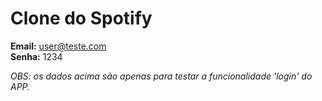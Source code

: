 # Clone do Spotify

**Email:** user@teste.com <br>
**Senha:** 1234

_OBS: os dados acima são apenas para testar a funcionalidade 'login' do APP._
